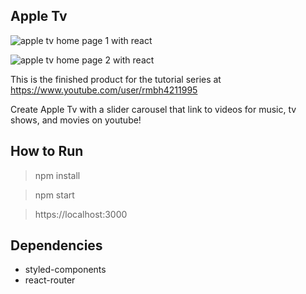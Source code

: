 ## Apple Tv

![apple tv home page 1 with react](https://github.com/rmbh4211995/apple-tv/blob/master/src/res/read-me/homepage-1.png)

![apple tv home page 2 with react](https://github.com/rmbh4211995/apple-tv/blob/master/src/res/read-me/homepage-2.png)

This is the finished product for the tutorial series at https://www.youtube.com/user/rmbh4211995

Create Apple Tv with a slider carousel that link to videos for music, tv shows, and movies on youtube!

## How to Run

> npm install

> npm start

> https://localhost:3000

## Dependencies

* styled-components
* react-router
